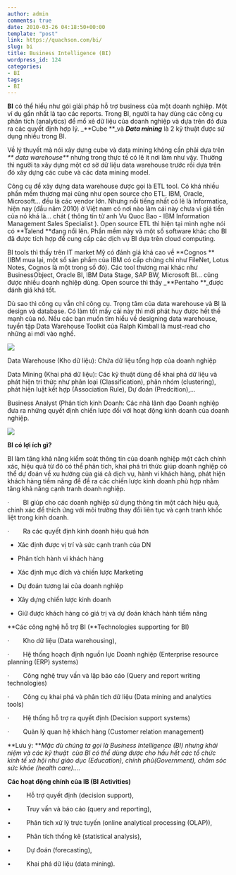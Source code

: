```yaml
---
author: admin
comments: true
date: 2010-03-26 04:18:50+00:00
template: "post"
link: https://quachson.com/bi/
slug: bi
title: Business Intelligence (BI)
wordpress_id: 124
categories:
- BI
tags:
- BI
---
```


**BI** có thể hiểu như gói giải pháp hỗ trợ business của một doanh nghiệp.  Một ví dụ gần nhất là tạo các reports. Trong BI, người ta hay dùng các  công cụ phân tích (analytics) để mổ xẻ dữ liệu của doanh nghiệp và dựa  trên đó đưa ra các quyết định hợp lý. _**Cube **_và _**Data mining**_ là 2 kỹ thuật  được sử dụng nhiều trong BI.

Về lý thuyết mà nói xây dựng cube và data mining không cần phải dựa trên _** data warehouse**_ nhưng trong thực tế có lẽ ít nơi làm như vậy. Thường thì  người ta xây dựng một cơ sở dữ liệu data warehouse trước rồi dựa trên  đó xây dựng các cube và các data mining model.

Công cụ để xây dựng data warehouse được gọi là ETL tool. Có khá nhiều  phần mềm thương mại cũng như open source cho ETL. IBM, Oracle,  Microsoft... đều là các vendor lớn. Nhưng nổi tiếng nhất có lẽ là  Informatica, hiện nay (đầu năm 2010) ở Việt nam có nơi nào làm cái này chưa vì giá  tiền của nó khá là... chát ( thông tin từ anh Vu Quoc Bao - IBM Information Management Sales Specialist ). Open source ETL thì hiện tại mình nghe nói  có **Talend **đang nổi lên. Phần mềm này và một số software khác cho BI đã  được tích hợp để cung cấp các dịch vụ BI dựa trên cloud computing.

BI tools thì thấy trên IT market Mỹ có đánh giá khá cao về **Cognos **(IBM mua  lại, một số sản phẩm của IBM có cấp chứng chỉ như FileNet, Lotus Notes, Cognos là một trong số đó). Các tool thương mại khác như BusinessObject, Oracle BI, IBM Data  Stage, SAP BW, Microsoft BI... cũng được nhiều doanh nghiệp dùng. Open  source thì thấy _**Pentaho **_được đánh giá khá tốt.

Dù sao thì công cụ vẫn chỉ công cụ. Trọng tâm của data warehouse và BI  là design và database. Có làm tốt mấy cái này thì mới phát huy được hết  thế mạnh của nó. Nếu các bạn muốn tìm hiểu về designing data warehouse,  tuyển tập Data Warehouse Toolkit của Ralph Kimball là must-read cho  những ai mới vào nghề.

[![](http://quachson.files.wordpress.com/2010/03/bi001.gif?w=298)](http://quachson.files.wordpress.com/2010/03/bi001.gif)

Data  Warehouse (Kho dữ liệu): Chứa dữ liệu tổng hợp của doanh nghiệp

Data  Mining (Khai phá dữ liệu): Các kỹ thuật dùng để khai phá dữ liệu và phát  hiện tri thức như phân loại (Classification), phân nhóm (clustering),  phát hiện luật kết hợp (Association Rule), Dự đoán (Predcition),…

Business  Analyst (Phân tích kinh Doanh: Các nhà lãnh đạo Doanh nghiệp đưa ra  những quyết định chiến lược đối với hoạt động kinh doanh của doanh  nghiệp.

[![](http://quachson.files.wordpress.com/2010/03/bi003.jpg?w=300)](http://quachson.files.wordpress.com/2010/03/bi003.jpg)

**BI có lợi ích gì?**

BI làm tăng khả năng kiểm soát thông tin của  doanh nghiệp một cách chính xác, hiệu quả từ đó có thể phân tích, khai  phá tri thức giúp doanh nghiệp có thể dự đoán về xu hướng của giá cả  dịch vụ, hành vi khách hàng, phát hiện khách hàng tiềm năng để đề ra các  chiến lược kinh doanh phù hợp nhằm tăng khả năng cạnh tranh doanh  nghiệp.

·        BI giúp cho các doanh nghiệp sử dụng thông  tin một cách hiệu quả, chính xác để thích ứng với môi trường thay đổi  liên tục và cạnh tranh khốc liệt trong kinh doanh.

·        Ra các quyết định kinh doanh hiệu quả hơn



	
  * Xác định được vị trí và sức cạnh tranh của  DN

	
  * Phân tích hành vi khách hàng

	
  * Xác định  mục đích và chiến lược Marketing

	
  * Dự đoán tương lai của doanh nghiệp

	
  * Xây dựng  chiến lược kinh doanh

	
  * Giữ được khách hàng có giá trị và dự đoán khách hành tiềm  năng


**Các  công nghệ hỗ trợ BI (**Technologies  supporting for BI)

·        Kho dữ liệu (Data warehousing),

·        Hệ thống hoạch định nguồn lực Doanh nghiệp  (Enterprise resource planning (ERP) systems)

·        Công nghệ truy vấn và lập báo cáo (Query and  report writing technologies)

·        Công cụ khai phá và phân tích dữ liệu (Data  mining and analytics tools)

·        Hệ thống hỗ trợ ra quyết định (Decision  support systems)

·        Quản lý quan hệ khách hàng (Customer  relation management)

**Lưu  ý:
**_Mặc  dù chúng ta gọi là Business Intelligence (BI) nhưng khái niệm và các kỹ  thuật  của BI có thể dùng được cho hầu hết các tổ chức kinh tế xã hội  như giáo dục (Education), chính phủ(Government), chăm sóc sức khỏe  (health care)…._

**Các  hoạt động chính của IB (BI Activities)**

•         Hỗ trợ quyết định (decision support),

•         Truy vấn và báo cáo (query and reporting),

•         Phân tích xử lý trực tuyến (online analytical  processing (OLAP)),

•         Phân tích thống kê (statistical analysis),

•         Dự đoán (forecasting),

•         Khai phá dữ liệu (data mining).
